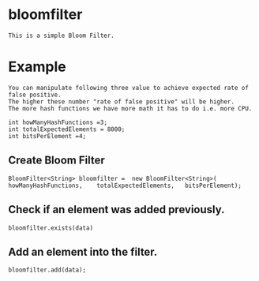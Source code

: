 # bloomfilter
    This is a simple Bloom Filter.
# Example
    You can manipulate following three value to achieve expected rate of false positive.
    The higher these number "rate of false positive" will be higher.
    The more hash functions we have more math it has to do i.e. more CPU.
    
    int howManyHashFunctions =3;
    int totalExpectedElements = 8000;
    int bitsPerElement =4;
## Create Bloom Filter    
    BloomFilter<String> bloomfilter =  new BloomFilter<String>(  howManyHashFunctions,    totalExpectedElements,   bitsPerElement);
    
## Check if an element was added previously.
    
    bloomfilter.exists(data)
    
## Add an element into the filter.
    
    bloomfilter.add(data);
